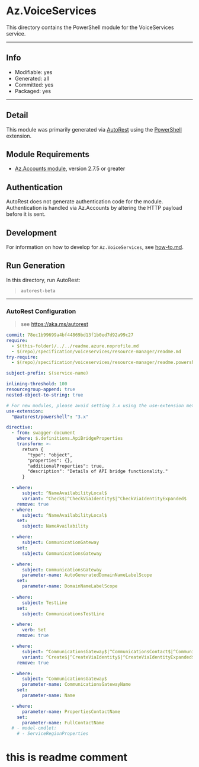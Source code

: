 <!-- region Generated -->
# Az.VoiceServices
This directory contains the PowerShell module for the VoiceServices service.

---
## Info
- Modifiable: yes
- Generated: all
- Committed: yes
- Packaged: yes

---
## Detail
This module was primarily generated via [AutoRest](https://github.com/Azure/autorest) using the [PowerShell](https://github.com/Azure/autorest.powershell) extension.

## Module Requirements
- [Az.Accounts module](https://www.powershellgallery.com/packages/Az.Accounts/), version 2.7.5 or greater

## Authentication
AutoRest does not generate authentication code for the module. Authentication is handled via Az.Accounts by altering the HTTP payload before it is sent.

## Development
For information on how to develop for `Az.VoiceServices`, see [how-to.md](how-to.md).
<!-- endregion -->

## Run Generation
In this directory, run AutoRest:
> `autorest-beta`

---
### AutoRest Configuration
> see https://aka.ms/autorest

``` yaml
commit: 78ec1b99699a4bf44869bd13f1b0ed7d92a99c27
require:
  - $(this-folder)/../../readme.azure.noprofile.md
  - $(repo)/specification/voiceservices/resource-manager/readme.md
try-require:
  - $(repo)/specification/voiceservices/resource-manager/readme.powershell.md

subject-prefix: $(service-name)

inlining-threshold: 100
resourcegroup-append: true
nested-object-to-string: true

# For new modules, please avoid setting 3.x using the use-extension method and instead, use 4.x as the default option
use-extension:
  "@autorest/powershell": "3.x"

directive:
  - from: swagger-document
    where: $.definitions.ApiBridgeProperties
    transform: >-
      return {
        "type": "object",
        "properties": {},
        "additionalProperties": true,
        "description": "Details of API bridge functionality."
      }

  - where:
      subject: ^NameAvailabilityLocal$
      variant: ^Check$|^CheckViaIdentity$|^CheckViaIdentityExpanded$
    remove: true
  - where:
      subject: ^NameAvailabilityLocal$
    set:
      subject: NameAvailability

  - where:
      subject: CommunicationGateway
    set:
      subject: CommunicationsGateway

  - where:
      subject: CommunicationsGateway
      parameter-name: AutoGeneratedDomainNameLabelScope
    set:
      parameter-name: DomainNameLabelScope
      
  - where:
      subject: TestLine
    set:
      subject: CommunicationsTestLine

  - where:
      verb: Set
    remove: true

  - where:
      subject: ^CommunicationsGateway$|^CommunicationsContact$|^CommunicationsTestLine$
      variant: ^Create$|^CreateViaIdentity$|^CreateViaIdentityExpanded$|^Update$|^UpdateViaIdentity$
    remove: true

  - where:
      subject: ^CommunicationsGateway$
      parameter-name: CommunicationsGatewayName
    set:
      parameter-name: Name

  - where:
      parameter-name: PropertiesContactName
    set:
      parameter-name: FullContactName
  # - model-cmdlet:
    # - ServiceRegionProperties
```

# this is readme comment
